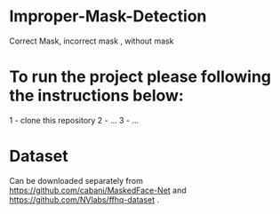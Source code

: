 # Improper-Mask-Detection
Correct Mask, incorrect mask , without mask

# To run the project please following the instructions below:

1 - clone this repository
2 - ...
3 - ...




# Dataset
Can be downloaded separately from https://github.com/cabani/MaskedFace-Net and https://github.com/NVlabs/ffhq-dataset .


